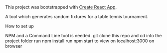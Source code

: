 This project was bootstrapped with [Create React App](https://github.com/facebook/create-react-app).

A tool which generates random fixtures for a table tennis tournament. 

How to set up

NPM and a Command Line tool is needed.
git clone this repo and cd into the project folder
run npm install
run npm start to view on localhost:3000 on browser
